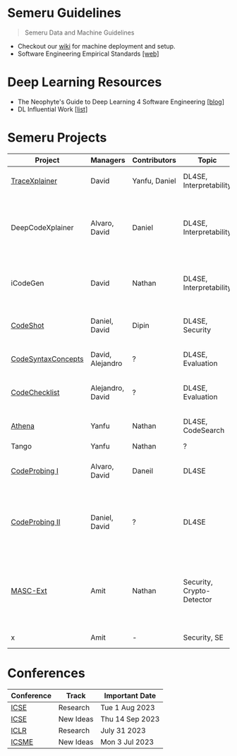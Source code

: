 # Semeru Guidelines
> Semeru Data and Machine Guidelines

- Checkout our [wiki](https://github.com/WM-SEMERU/semeru_guidelines/wiki) for machine deployment and setup.
- Software Engineering Empirical Standards [[web]](https://acmsigsoft.github.io/EmpiricalStandards/docs/)

# Deep Learning Resources
- The Neophyte's Guide to Deep Learning 4 Software Engineering [[blog]](https://github.com/WM-SEMERU/semeru_guidelines/blob/main/dl4se.md)
- DL Influential Work [[list]](https://github.com/WM-SEMERU/semeru_guidelines/blob/main/dlrefs.md)

# Semeru Projects
Project | Managers | Contributors | Topic | Description
---|---|---|---|--- 
[TraceXplainer](https://github.com/WM-SEMERU/traceXplainer) | David | Yanfu, Daniel | DL4SE, Interpretability | Software Retrieval Interpretability
DeepCodeXplainer | Alvaro, David | Daniel | DL4SE, Interpretability | Deep Code Generator Explainer: Unconditioned open-ended generation of code
iCodeGen | David | Nathan | DL4SE, Interpretability | Conditioned interpretability of neural language models
[CodeShot](https://github.com/WM-SEMERU/code_review_4_vulnerability) | Daniel, David | Dipin | DL4SE, Security | Few-Shot Learners for Code Summarization
[CodeSyntaxConcepts](https://github.com/WM-SEMERU/CodeSyntaxConcept) | David, Alejandro | ? | DL4SE, Evaluation | Capabilities for Syntax Concepts
[CodeChecklist](https://github.com/WM-SEMERU/CodeCheckList) | Alejandro, David | ? | DL4SE, Evaluation | Capabilities for evaluating neural language models
[Athena](https://github.com/WM-SEMERU/athena) | Yanfu | Nathan | DL4SE, CodeSearch | A graph architecture for code search
Tango | Yanfu | Nathan | ? | ?
[CodeProbing I](https://github.com/WM-SEMERU/CodeProbing) | Alvaro, David | Daneil | DL4SE | Probing Behavioral Testing for Code Generators [REF](https://arxiv.org/abs/2005.04118)
[CodeProbing II](https://github.com/WM-SEMERU/CodeProbing) | Daniel, David | ? | DL4SE | Probing Compositionality and Uniquiness of Unconditioned Code Generation
[MASC-Ext](https://github.com/Secure-Platforms-Lab-W-M/MASC-Artifact) | Amit | Nathan | Security, Crypto-Detector | Extending MASC - Mutation Analysis for evaluating Static Crypto-API misuse detectors
x | Amit | - | Security, SE | Security Tools in Practice

# Conferences
Conference | Track | Important Date
--- | --- | ---
[ICSE](https://conf.researchr.org/home/icse-2024) | Research | Tue 1 Aug 2023
[ICSE](https://conf.researchr.org/home/icse-2024)  | New Ideas | Thu 14 Sep 2023
[ICLR](https://waset.org/learning-representations-conference-in-october-2024-in-lisbon) | Research | July 31 2023
[ICSME](https://conf.researchr.org/track/icsme-2023/icsme-2023-new-ideas-and-emerging-results-track) | New Ideas | Mon 3 Jul 2023
